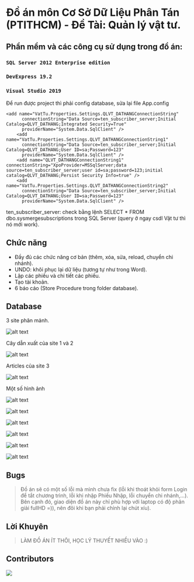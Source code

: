 # Đồ án môn Cơ Sở Dữ Liệu Phân Tán (PTITHCM) - Đề Tài: Quản lý vật tư.


## Phần mềm và các công cụ sử dụng trong đồ án:
### `SQL Server 2012 Enterprise edition`
### `DevExpress 19.2`
### `Visual Studio 2019`

Để run được project thì phải config database, sửa lại file App.config
```
<add name="VatTu.Properties.Settings.QLVT_DATHANGConnectionString"
      connectionString="Data Source=ten_subscriber_server;Initial Catalog=QLVT_DATHANG;Integrated Security=True"
      providerName="System.Data.SqlClient" />
    <add name="VatTu.Properties.Settings.QLVT_DATHANGConnectionString1"
      connectionString="Data Source=ten_subscriber_server;Initial Catalog=QLVT_DATHANG;User ID=sa;Password=123"
      providerName="System.Data.SqlClient" />
    <add name="QLVT_DATHANGConnectionString1" connectionString="XpoProvider=MSSqlServer;data source=ten_subscriber_server;user id=sa;password=123;initial catalog=QLVT_DATHANG;Persist Security Info=true" />
    <add name="VatTu.Properties.Settings.QLVT_DATHANGConnectionString2"
      connectionString="Data Source=ten_subscriber_server;Initial Catalog=QLVT_DATHANG;User ID=sa;Password=123"
      providerName="System.Data.SqlClient" />
```
ten_subscriber_server: check bằng lệnh SELECT * FROM dbo.sysmergesubscriptions trong SQL Server (query ở ngay csdl Vật tư thì nó mới work).

## Chức năng
- Đầy đủ các chức năng cơ bản (thêm, xóa, sửa, reload, chuyển chi nhánh).
- UNDO: khôi phục lại dữ liệu (tương tự như trong Word).
- Lập các phiếu và chi tiết các phiếu.
- Tạo tài khoản.
- 6 báo cáo (Store Procedure trong folder database).

## Database

3 site phân mảnh.

![alt text](img/publi.PNG?raw=true)



Cây dẫn xuất của site 1 và 2

![alt text](img/filter.PNG?raw=true)



Articles của site 3

![alt text](img/site3.PNG?raw=true)



Một số hình ảnh


![alt text](img/1.PNG?raw=true)


![alt text](img/2.PNG?raw=true)


![alt text](img/3.PNG?raw=true)


![alt text](img/kho.PNG?raw=true)


![alt text](img/nhanvien.PNG?raw=true)


![alt text](img/4.PNG?raw=true)


## Bugs
> Đồ án sẽ có một số lỗi mà mình chưa fix (lỗi khi thoát khỏi form Login để tắt chương trình, lỗi khi nhập Phiếu Nhập, lỗi chuyển chi nhánh,...). Bên cạnh đó, giao diện đồ án này chỉ phù hợp với laptop có độ phân giải fullHD =)), nên đôi khi bạn phải chỉnh lại chút xíu).



## Lời Khuyên
> LÀM ĐỒ ÁN ÍT THÔI, HỌC LÝ THUYẾT NHIỀU VÀO :)



## Contributors
<a href="https://github.com/QuangHuy239/QLVT_DATHANG/graphs/contributors">
  <img src="https://contrib.rocks/image?repo=QuangHuy239/QLVT_DATHANG" />
</a>
